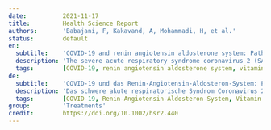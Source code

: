 ```yaml
---
date:          2021-11-17
title:         Health Science Report
authors:       'Babajani, F, Kakavand, A, Mohammadi, H, et al.'
status:        default
en:
  subtitle:    'COVID-19 and renin angiotensin aldosterone system: Pathogenesis and therapy'
  description: 'The severe acute respiratory syndrome coronavirus 2 (SARS-CoV-2) binds to the ACE2 component of the renin-angiotensin aldosterone system (RAAS) and infects the human cells. The aims of the present review were to look at the role and alteration of the RAAS components in SARS-CoV-2 infection, therapeutic approaches, and clinical trials in this field. We surveyed the literature (PubMed, Web of Science, and Scopus) till August 18, 2021, and 59 published papers regarding the components of the RAAS and their role and alterations in SARS-CoV-2 infection along with various COVID-19 therapies based on the RASS components were included in the study. ACE inhibitors, angiotensin receptor blockers, and mineralocorticoid receptor inhibitors are agents that significantly enhance the ACE2 and Ang-(1-7) levels, which can be suggestive for their role as therapeutics against SARS-CoV-2 infection. Beta-adrenergic blockers, which negatively regulate renin release from juxtaglomerular cells, and vitamin D, as a regulator of the RAAS and renin expression, are proposed therapeutics in the treatment of COVID-19. Some antihyperglycemic agents could be potentially protective against COVID-19-induced lung injury. Also, the inhibition of the Janus kinase/signal transducer and activator of the transcription pathway as a potential treatment for COVID-19 has been suggested. Finally, resveratrol, an antioxidant that can suppress Ang II, has been suggested as an adjunct to other therapies. Regarding the suggested potential therapies for COVID-19, there are many clinical trials whose results might change the treatment strategies of SARS-CoV-2 infection. So, the results of well-organized clinical trials on the efficacy and safety of the mentioned agents in the treatment of COVID-19 will be useful in the management and therapy of the disease.'
  tags:        [COVID-19, renin angiotensin aldosterone system, vitamin D]
de:
  subtitle:    'COVID-19 und das Renin-Angiotensin-Aldosteron-System: Pathogenese und Therapie'
  description: 'Das schwere akute respiratorische Syndrom Coronavirus 2 (SARS-CoV-2) bindet an die ACE2-Komponente des Renin-Angiotensin-Aldosteron-Systems (RAAS) und infiziert die menschlichen Zellen. Ziel der vorliegenden Übersichtsarbeit war es, die Rolle und die Veränderung der RAAS-Komponenten bei der SARS-CoV-2-Infektion, therapeutische Ansätze und klinische Versuche in diesem Bereich zu untersuchen. Wir haben die Literatur (PubMed, Web of Science und Scopus) bis zum 18. August 2021 gesichtet und 59 veröffentlichte Arbeiten zu den Komponenten des RAAS und deren Rolle und Veränderungen bei der SARS-CoV-2-Infektion sowie zu verschiedenen COVID-19-Therapien auf der Grundlage der RAAS-Komponenten in die Studie aufgenommen. ACE-Hemmer, Angiotensin-Rezeptor-Blocker und Mineralocorticoid-Rezeptor-Hemmer sind Wirkstoffe, die die ACE2- und Ang-(1-7)-Spiegel signifikant erhöhen, was auf ihre Rolle als Therapeutika gegen SARS-CoV-2-Infektionen schließen lässt. Beta-adrenerge Blocker, die die Reninfreisetzung aus juxtaglomerulären Zellen negativ regulieren, und Vitamin D als Regulator des RAAS und der Reninexpression werden als Therapeutika für die Behandlung von COVID-19 vorgeschlagen. Einige Antihyperglykämika könnten potenziell schützend gegen COVID-19-induzierte Lungenverletzungen wirken. Auch die Hemmung des Janus-Kinase-/Signaltransducer- und -aktivator-Transkriptionswegs wurde als mögliche Behandlung von COVID-19 vorgeschlagen. Schließlich wurde Resveratrol, ein Antioxidans, das Ang II unterdrücken kann, als Ergänzung zu anderen Therapien vorgeschlagen. Was die vorgeschlagenen potenziellen Therapien für COVID-19 betrifft, so gibt es viele klinische Studien, deren Ergebnisse die Behandlungsstrategien für SARS-CoV-2-Infektionen verändern könnten. Die Ergebnisse gut organisierter klinischer Studien zur Wirksamkeit und Sicherheit der genannten Wirkstoffe bei der Behandlung von COVID-19 werden daher für die Behandlung und Therapie der Krankheit von Nutzen sein.' 
  tags:        [COVID-19, Renin-Angiotensin-Aldosteron-System, Vitamin D]
group:         'Treatments'
credit:        https://doi.org/10.1002/hsr2.440
---
```

